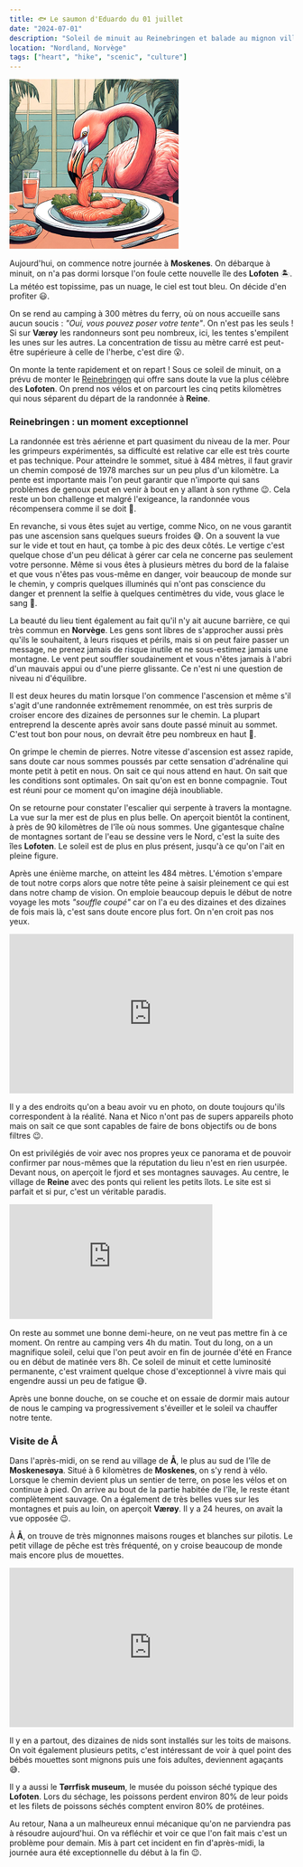 ```yaml
---
title: 🐟 Le saumon d'Eduardo du 01 juillet
date: "2024-07-01"
description: "Soleil de minuit au Reinebringen et balade au mignon village de Å !"
location: "Nordland, Norvège"
tags: ["heart", "hike", "scenic", "culture"]
---
```


![Saumon d'Eduardo](../saumon_eduardo.png)

Aujourd'hui, on commence notre journée à **Moskenes**. On débarque à minuit, on n'a pas dormi lorsque l'on foule cette nouvelle île des **Lofoten** 🏝️. La météo est topissime, pas un nuage, le ciel est tout bleu. On décide d'en profiter 😃. 

On se rend au camping à 300 mètres du ferry, où on nous accueille sans aucun soucis : *"Oui, vous pouvez poser votre tente"*. On n'est pas les seuls ! Si sur **Værøy** les randonneurs sont peu nombreux, ici, les tentes s'empilent les unes sur les autres. La concentration de tissu au mètre carré est peut-être supérieure à celle de l'herbe, c'est dire 😮.

On monte la tente rapidement et on repart ! Sous ce soleil de minuit, on a prévu de monter le [Reinebringen](https://www.visitnorway.com/listings/hike-to-reinebringen-(484-m-o-s-)/225283/) qui offre sans doute la vue la plus célèbre des **Lofoten**. On prend nos vélos et on parcourt les cinq petits kilomètres qui nous séparent du départ de la randonnée à **Reine**.

### Reinebringen : un moment exceptionnel 

La randonnée est très aérienne et part quasiment du niveau de la mer. Pour les grimpeurs expérimentés, sa difficulté est relative car elle est très courte et pas technique. Pour atteindre le sommet, situé à 484 mètres, il faut gravir un chemin composé de 1978 marches sur un peu plus d'un kilomètre. La pente est importante mais l'on peut garantir que n'importe qui sans problèmes de genoux peut en venir à bout en y allant à son rythme 😉. Cela reste un bon challenge et malgré l'exigeance, la randonnée vous récompensera comme il se doit 🤩.

En revanche, si vous êtes sujet au vertige, comme Nico, on ne vous garantit pas une ascension sans quelques sueurs froides 😅. On a souvent la vue sur le vide et tout en haut, ça tombe à pic des deux côtés. Le vertige c'est quelque chose d'un peu délicat à gérer car cela ne concerne pas seulement votre personne. Même si vous êtes à plusieurs mètres du bord de la falaise et que vous n'êtes pas vous-même en danger, voir beaucoup de monde sur le chemin, y compris quelques illuminés qui n'ont pas conscience du danger et prennent la selfie à quelques centimètres du vide, vous glace le sang 🧊.

La beauté du lieu tient également au fait qu'il n'y ait aucune barrière, ce qui très commun en **Norvège**. Les gens sont libres de s'approcher aussi près qu'ils le souhaitent, à leurs risques et périls, mais si on peut faire passer un message, ne prenez jamais de risque inutile et ne sous-estimez jamais une montagne. Le vent peut souffler soudainement et vous n'êtes jamais à l'abri d'un mauvais appui ou d'une pierre glissante. Ce n'est ni une question de niveau ni d'équilibre.
 
Il est deux heures du matin lorsque l'on commence l'ascension et même s'il s'agit d'une randonnée extrêmement renommée, on est très surpris de croiser encore des dizaines de personnes sur le chemin. La plupart entreprend la descente après avoir sans doute passé minuit au sommet. C'est tout bon pour nous, on devrait être peu nombreux en haut 🥰.

On grimpe le chemin de pierres. Notre vitesse d'ascension est assez rapide, sans doute car nous sommes poussés par cette sensation d'adrénaline qui monte petit à petit en nous. On sait ce qui nous attend en haut. On sait que les conditions sont optimales. On sait qu'on est en bonne compagnie. Tout est réuni pour ce moment qu'on imagine déjà inoubliable.

On se retourne pour constater l'escalier qui serpente à travers la montagne. La vue sur la mer est de plus en plus belle. On aperçoit bientôt la continent, à près de 90 kilomètres de l'île où nous sommes. Une gigantesque chaîne de montagnes sortant de l'eau se dessine vers le Nord, c'est la suite des îles **Lofoten**. Le soleil est de plus en plus présent, jusqu'à ce qu'on l'ait en pleine figure.

Après une énième marche, on atteint les 484 mètres. L'émotion s'empare de tout notre corps alors que notre tête peine à saisir pleinement ce qui est dans notre champ de vision. On emploie beaucoup depuis le début de notre voyage les mots *"souffle coupé"* car on l'a eu des dizaines et des dizaines de fois mais là, c'est sans doute encore plus fort. On n'en croit pas nos yeux.

<div style="width: 100%; height: 0; position: relative; padding-bottom: 56%;"><iframe src="https://giphy.com/embed/AVBo5eqFXd3SU" style="top: 0; left: 0; width: 100%; height: 100%; position: absolute; border: 0;" allowfullscreen scrolling="no" allow="encrypted-media;" class="giphy-embed"></iframe></div> 

Il y a des endroits qu'on a beau avoir vu en photo, on doute toujours qu'ils correspondent à la réalité. Nana et Nico n'ont pas de supers appareils photo mais on sait ce que sont capables de faire de bons objectifs ou de bons filtres 😉.

On est privilégiés de voir avec nos propres yeux ce panorama et de pouvoir confirmer par nous-mêmes que la réputation du lieu n'est en rien usurpée. Devant nous, on aperçoit le fjord et ses montagnes sauvages. Au centre, le village de **Reine** avec des ponts qui relient les petits îlots. Le site est si parfait et si pur, c'est un véritable paradis.

<iframe width="360" height="202.5" src="https://www.youtube-nocookie.com/embed/QKcxhQZxvdw?si=Magx1QG0AqiijxMp" title="YouTube video player" frameborder="0" allow="accelerometer; autoplay; clipboard-write; encrypted-media; gyroscope; picture-in-picture; web-share"></iframe>

On reste au sommet une bonne demi-heure, on ne veut pas mettre fin à ce moment. On rentre au camping vers 4h du matin. Tout du long, on a un magnifique soleil, celui que l'on peut avoir en fin de journée d'été en France ou en début de matinée vers 8h. Ce soleil de minuit et cette luminosité permanente, c'est vraiment quelque chose d'exceptionnel à vivre mais qui engendre aussi un peu de fatigue 😅.

Après une bonne douche, on se couche et on essaie de dormir mais autour de nous le camping va progressivement s'éveiller et le soleil va chauffer notre tente.

### Visite de Å

Dans l'après-midi, on se rend au village de **Å**, le plus au sud de l'île de **Moskenesøya**. Situé à 6 kilomètres de **Moskenes**, on s'y rend à vélo. Lorsque le chemin devient plus un sentier de terre, on pose les vélos et on continue à pied. On arrive au bout de la partie habitée de l'île, le reste étant complètement sauvage. On a également de très belles vues sur les montagnes et puis au loin, on aperçoit **Værøy**. Il y a 24 heures, on avait la vue opposée 😉.

À **Å**, on trouve de très mignonnes maisons rouges et blanches sur pilotis. Le petit village de pêche est très fréquenté, on y croise beaucoup de monde mais encore plus de mouettes. 

<div style="width: 100%; height: 0; position: relative; padding-bottom: 56%;"><iframe src="https://giphy.com/embed/Mykt45IfyC6qc" style="top: 0; left: 0; width: 100%; height: 100%; position: absolute; border: 0;" allowfullscreen scrolling="no" allow="encrypted-media;" class="giphy-embed"></iframe></div> 

Il y en a partout, des dizaines de nids sont installés sur les toits de maisons. On voit également plusieurs petits, c'est intéressant de voir à quel point des bébés mouettes sont mignons puis une fois adultes, deviennent agaçants 😅.

Il y a aussi le **Tørrfisk museum**, le musée du poisson séché typique des **Lofoten**. Lors du séchage, les poissons perdent environ 80% de leur poids et les filets de poissons séchés comptent environ 80% de protéines.

Au retour, Nana a un malheureux ennui mécanique qu'on ne parviendra pas à résoudre aujourd'hui. On va réfléchir et voir ce que l'on fait mais c'est un problème pour demain. Mis à part cet incident en fin d'après-midi, la journée aura été exceptionnelle du début à la fin 😉.